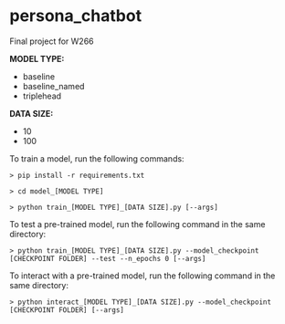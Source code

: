 # persona_chatbot
Final project for W266

**MODEL TYPE:**

- baseline
- baseline_named
- triplehead

**DATA SIZE:**

- 10
- 100

To train a model, run the following commands:

`> pip install -r requirements.txt`

`> cd model_[MODEL TYPE]`

`> python train_[MODEL TYPE]_[DATA SIZE].py [--args]`

To test a pre-trained model, run the following command in the same directory:

`> python train_[MODEL TYPE]_[DATA SIZE].py --model_checkpoint [CHECKPOINT FOLDER] --test --n_epochs 0 [--args]`

To interact with a pre-trained model, run the following command in the same directory:

`> python interact_[MODEL TYPE]_[DATA SIZE].py --model_checkpoint [CHECKPOINT FOLDER] [--args]`